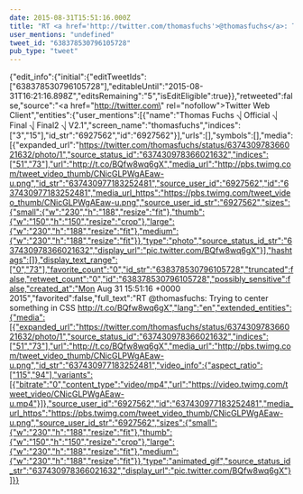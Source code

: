 ```yaml
---
date: 2015-08-31T15:51:16.000Z
title: "RT <a href='http://twitter.com/thomasfuchs'>@thomasfuchs</a>: Trying to center something in CSS http://t.co/BQfw8wq6gX″"
user_mentions: "undefined"
tweet_id: "638378530796105728"
pub_type: "tweet"
---
```

{"edit_info":{"initial":{"editTweetIds":["638378530796105728"],"editableUntil":"2015-08-31T16:21:16.898Z","editsRemaining":"5","isEditEligible":true}},"retweeted":false,"source":"<a href=\"http://twitter.com\" rel=\"nofollow\">Twitter Web Client</a>","entities":{"user_mentions":[{"name":"Thomas Fuchs ⎷ Official ⎷ Final ⎷ Final2 ⎷ V2.1","screen_name":"thomasfuchs","indices":["3","15"],"id_str":"6927562","id":"6927562"}],"urls":[],"symbols":[],"media":[{"expanded_url":"https://twitter.com/thomasfuchs/status/637430978366021632/photo/1","source_status_id":"637430978366021632","indices":["51","73"],"url":"http://t.co/BQfw8wq6gX","media_url":"http://pbs.twimg.com/tweet_video_thumb/CNicGLPWgAEaw-u.png","id_str":"637430977183252481","source_user_id":"6927562","id":"637430977183252481","media_url_https":"https://pbs.twimg.com/tweet_video_thumb/CNicGLPWgAEaw-u.png","source_user_id_str":"6927562","sizes":{"small":{"w":"230","h":"188","resize":"fit"},"thumb":{"w":"150","h":"150","resize":"crop"},"large":{"w":"230","h":"188","resize":"fit"},"medium":{"w":"230","h":"188","resize":"fit"}},"type":"photo","source_status_id_str":"637430978366021632","display_url":"pic.twitter.com/BQfw8wq6gX"}],"hashtags":[]},"display_text_range":["0","73"],"favorite_count":"0","id_str":"638378530796105728","truncated":false,"retweet_count":"0","id":"638378530796105728","possibly_sensitive":false,"created_at":"Mon Aug 31 15:51:16 +0000 2015","favorited":false,"full_text":"RT @thomasfuchs: Trying to center something in CSS http://t.co/BQfw8wq6gX","lang":"en","extended_entities":{"media":[{"expanded_url":"https://twitter.com/thomasfuchs/status/637430978366021632/photo/1","source_status_id":"637430978366021632","indices":["51","73"],"url":"http://t.co/BQfw8wq6gX","media_url":"http://pbs.twimg.com/tweet_video_thumb/CNicGLPWgAEaw-u.png","id_str":"637430977183252481","video_info":{"aspect_ratio":["115","94"],"variants":[{"bitrate":"0","content_type":"video/mp4","url":"https://video.twimg.com/tweet_video/CNicGLPWgAEaw-u.mp4"}]},"source_user_id":"6927562","id":"637430977183252481","media_url_https":"https://pbs.twimg.com/tweet_video_thumb/CNicGLPWgAEaw-u.png","source_user_id_str":"6927562","sizes":{"small":{"w":"230","h":"188","resize":"fit"},"thumb":{"w":"150","h":"150","resize":"crop"},"large":{"w":"230","h":"188","resize":"fit"},"medium":{"w":"230","h":"188","resize":"fit"}},"type":"animated_gif","source_status_id_str":"637430978366021632","display_url":"pic.twitter.com/BQfw8wq6gX"}]}}
